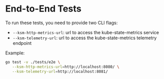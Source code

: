 # End-to-End Tests

To run these tests, you need to provide two CLI flags:

* `--ksm-http-metrics-url`: url to access the kube-state-metrics service
* `--ksm-telemetry-url`: url to access the kube-state-metrics telemetry endpoint

Example:

```bash
go test -v ./tests/e2e \
   --ksm-http-metrics-url=http://localhost:8080/ \
   --ksm-telemetry-url=http://localhost:8081/
```
